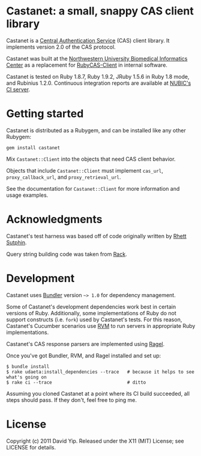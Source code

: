 Castanet: a small, snappy CAS client library
============================================

Castanet is a [Central Authentication Service](http://www.jasig.org/cas) (CAS)
client library.  It implements version 2.0 of the CAS protocol.

Castanet was built at the [Northwestern University Biomedical Informatics
Center](http://www.nucats.northwestern.edu/clinical-research-resources/data-collection-biomedical-informatics-and-nubic/bioinformatics-overview.html)
as a replacement for [RubyCAS-Client](https://github.com/gunark/rubycas-client)
in internal software.

Castanet is tested on Ruby 1.8.7, Ruby 1.9.2, JRuby 1.5.6 in Ruby 1.8 mode, and Rubinius 1.2.0.
Continuous integration reports are available at [NUBIC's CI
server](https://ctms-ci.nubic.northwestern.edu/hudson/job/castanet/).

Getting started
===============

Castanet is distributed as a Rubygem, and can be installed like any other Rubygem:

    gem install castanet

Mix `Castanet::Client` into the objects that need CAS client behavior.

Objects that include `Castanet::Client` must implement `cas_url`,
`proxy_callback_url`, and `proxy_retrieval_url`.

See the documentation for `Castanet::Client` for more information and usage
examples.

Acknowledgments
===============

Castanet's test harness was based off of code originally written by [Rhett
Sutphin](mailto:rhett@detailedbalance.net).

Query string building code was taken from [Rack](http://rack.rubyforge.org/).

Development
===========

Castanet uses [Bundler](http://gembundler.com/) version `~> 1.0` for dependency
management.

Some of Castanet's development dependencies work best in certain versions of
Ruby.  Additionally, some implementations of Ruby do not support constructs
(i.e. `fork`) used by Castanet's tests.  For this reason, Castanet's Cucumber
scenarios use [RVM](http://rvm.beginrescueend.com/) to run servers in
appropriate Ruby implementations.

Castanet's CAS response parsers are implemented using
[Ragel](http://www.complang.org/ragel/).

Once you've got Bundler, RVM, and Ragel installed and set up:

    $ bundle install
    $ rake udaeta:install_dependencies --trace   # because it helps to see what's going on
    $ rake ci --trace                            # ditto

Assuming you cloned Castanet at a point where its CI build succeeded, all steps
should pass.  If they don't, feel free to ping me.

License
=======

Copyright (c) 2011 David Yip.  Released under the X11 (MIT) License; see LICENSE
for details.
